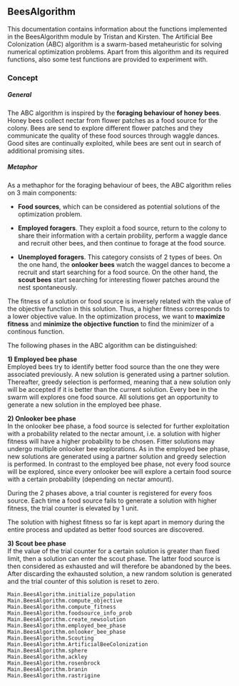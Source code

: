 ## BeesAlgorithm

This documentation contains information about the functions implemented in the BeesAlgorithm module by Tristan and Kirsten.
The Artificial Bee Colonization (ABC) algorithm is a swarm-based metaheuristic for solving numerical optimization problems.
Apart from this algorithm and its required functions, also some test functions are provided to experiment with.

### Concept
##### General
The ABC algorithm is inspired by the **foraging behaviour of honey bees**. Honey bees collect nectar from flower patches as a food source for the colony. Bees are send to explore different flower patches and they communicate the quality of these food sources through waggle dances. Good sites are continually exploited, while bees are sent out in search of additional promising sites.

##### Metaphor

As a methaphor for the foraging behaviour of bees, the ABC algorithm relies on 3 main components:

- **Food sources**, which can be considered as potential solutions of the optimization problem.

- **Employed foragers**. They exploit a food source, return to the colony to share their information with a certain probility, perform a waggle dance and recruit other bees, and then continue to forage at the food source.  

- **Unemployed foragers**. This category consists of 2 types of bees. On the one hand, the **onlooker bees** watch the waggel dances to become a recruit and start searching for a food source. On the other hand, the **scout bees** start searching for interesting flower patches around the nest spontaneously.


The fitness of a solution or food source is inversely related with the value of the objective function in this solution. Thus, a higher fitness corresponds to a lower objective value. In the optimization process, we want to **maximize fitness** and **minimize the objective function** to find the minimizer of a continous function. 


The following phases in the ABC algorithm can be distinguished:

**1) Employed bee phase**\
Employed bees try to identify better food source than the one they were associated previously. A new solution is generated using a partner solution. Thereafter, greedy selection is performed, meaning that a new solution only  will be accepted if it is better than the current solution. Every bee in the swarm will explores one food source. All solutions get an opportunity to generate a new solution in the employed bee phase.

**2) Onlooker bee phase**\
In the onlooker bee phase, a food source is selected for further exploitation with a probability related to the nectar amount, i.e. a solution with higher fitness will have a higher probability to be chosen. Fitter solutions may undergo multiple onlooker bee explorations. As in the employed bee phase, new solutions are generated using a partner solution and greedy selection is performed. In contrast to the employed bee phase, not every food source will be explored, since every onlooker bee will explore a certain food source with a certain probability (depending on nectar amount).

During the 2 phases above, a trial counter is registered for every foos source. Each time a food source fails to generate a solution with higher fitness, the trial counter is elevated by 1 unit.

The solution with highest fitness so far is kept apart in memory during the entire process and updated as better food sources are discovered.

**3) Scout bee phase**\
If the value of the trial counter for a certain solution is greater than fixed limit, then a solution can enter the scout phase. The latter food source is then considered as exhausted and will therefore be abandoned by the bees. After discarding the exhausted solution, a new random solution is generated and the trial counter of this solution is reset to zero.


```@docs
Main.BeesAlgorithm.initialize_population
Main.BeesAlgorithm.compute_objective
Main.BeesAlgorithm.compute_fitness
Main.BeesAlgorithm.foodsource_info_prob
Main.BeesAlgorithm.create_newsolution
Main.BeesAlgorithm.employed_bee_phase
Main.BeesAlgorithm.onlooker_bee_phase
Main.BeesAlgorithm.Scouting
Main.BeesAlgorithm.ArtificialBeeColonization
Main.BeesAlgorithm.sphere
Main.BeesAlgorithm.ackley
Main.BeesAlgorithm.rosenbrock
Main.BeesAlgorithm.branin
Main.BeesAlgorithm.rastrigine
```